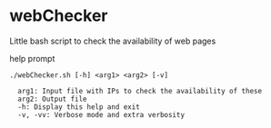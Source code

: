 # webChecker

Little bash script to check the availability of web pages 

help prompt

```
./webChecker.sh [-h] <arg1> <arg2> [-v]

  arg1: Input file with IPs to check the availability of these
  arg2: Output file
  -h: Display this help and exit
  -v, -vv: Verbose mode and extra verbosity

```
